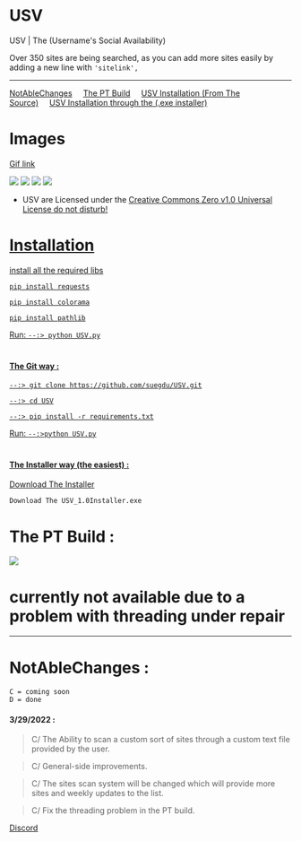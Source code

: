 # USV
USV | The (Username's Social Availability)

Over 350 sites are being searched, as you can add more sites easily by adding a new line with `'sitelink',`

---

<a href="https://github.com/suegdu/USV#notablechanges-">NotAbleChanges</a>&nbsp;&nbsp;&nbsp;&nbsp;&nbsp;<a href="https://github.com/suegdu/USV#the-pt-build-">The PT Build</a>&nbsp;&nbsp;&nbsp;&nbsp;&nbsp;<a href="https://github.com/suegdu/USV#installation">USV Installation (From The Source)</a>&nbsp;&nbsp;&nbsp;&nbsp;&nbsp;<a href="https://github.com/suegdu/USV/releases">USV Installation through the (.exe installer)</a>
# Images




<a href="https://i.postimg.cc/3rBrKJQg/ezgif-5-dd14fa6b2b.gif">Gif link</a>

![](https://cdn.discordapp.com/attachments/790231513849266177/954383757450809404/2022-03-18_17_19_06.png)
![](https://cdn.discordapp.com/attachments/790231513849266177/954383757652140062/2022-03-18_17_19_25.png)
![](https://cdn.discordapp.com/attachments/790231513849266177/954383757849288754/2022-03-18_17_19_41.png)
![](https://cdn.discordapp.com/attachments/790231513849266177/954383758050603008/2022-03-18_17_20_11.png)






 

- <p>USV are Licensed under the <a href="./LICENSE.md" </a>Creative Commons Zero v1.0 Universal License do not disturb!</p> 


# Installation

install all the required libs 


```pip install requests```

```pip install colorama```

```pip install pathlib```






Run:
```--:> python USV.py```

#
<h4>The Git way :</h4>

```--:> git clone https://github.com/suegdu/USV.git```

```--:> cd USV```

```--:> pip install -r requirements.txt```

Run:
```--:>python USV.py```

#
<h4>The Installer way (the easiest) :</h4>

<a href="https://github.com/suegdu/USV/releases">Download The Installer</a>

```Download The USV_1.0Installer.exe```


# The PT Build :

![](https://cdn.discordapp.com/attachments/854838593373995019/954142394394226789/2022-03-18_01_21_08.png)
# currently not available due to a problem with threading under repair


---

# NotAbleChanges :

```C = coming soon```<br />
```D = done```

<h4>3/29/2022 :</h4>

> C/ The Ability to scan a custom sort of sites through a custom text file provided by the user.

> C/ General-side improvements.

> C/ The sites scan system will be changed which will provide more sites and weekly updates to the list.

> C/ Fix the threading problem in the PT build.

[Discord](https://discord.gg/rydZxy7Qxr)
